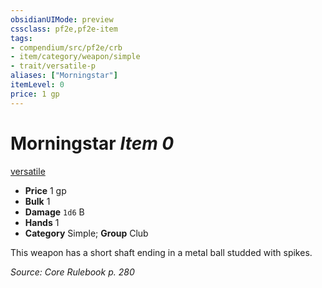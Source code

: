 ```yaml
---
obsidianUIMode: preview
cssclass: pf2e,pf2e-item
tags:
- compendium/src/pf2e/crb
- item/category/weapon/simple
- trait/versatile-p
aliases: ["Morningstar"]
itemLevel: 0
price: 1 gp
---
```

# Morningstar *Item 0*  
[versatile <p>](../../../rules/traits/versatile.md)  

- **Price** 1 gp
- **Bulk** 1
- **Damage** `1d6` B
- **Hands** 1
- **Category** Simple; **Group** Club 

This weapon has a short shaft ending in a metal ball studded with spikes.

*Source: Core Rulebook p. 280*